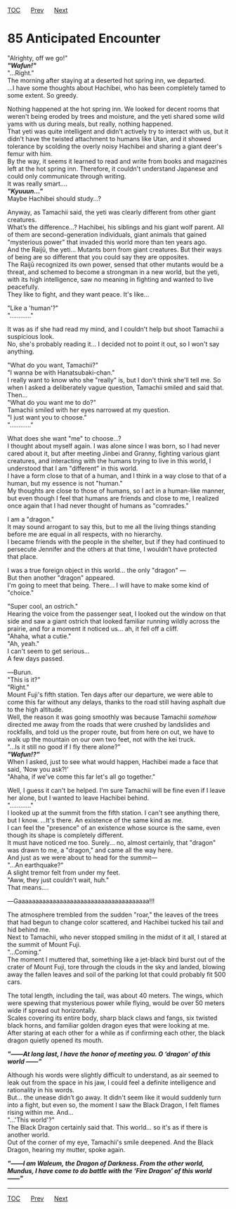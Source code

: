 [TOC](../readme.md)&nbsp;&nbsp;&nbsp;&nbsp;&nbsp;&nbsp;[Prev](section_0028.md)&nbsp;&nbsp;&nbsp;&nbsp;&nbsp;&nbsp;[Next](section_0030.md)



# 85 Anticipated Encounter

"Alrighty, off we go!"  
***"Wafun!"***  
"...Right."  
The morning after staying at a deserted hot spring inn, we departed.  
...I have some thoughts about Hachibei, who has been completely tamed to
some extent. So greedy.  
  
Nothing happened at the hot spring inn. We looked for decent rooms that
weren't being eroded by trees and moisture, and the yeti shared some
wild yams with us during meals, but really, nothing happened.  
That yeti was quite intelligent and didn't actively try to interact with
us, but it didn't have the twisted attachment to humans like Utan, and
it showed tolerance by scolding the overly noisy Hachibei and sharing a
giant deer's femur with him.  
By the way, it seems it learned to read and write from books and
magazines left at the hot spring inn. Therefore, it couldn't understand
Japanese and could only communicate through writing.  
It was really smart....  
***"Kyuuun..."***  
Maybe Hachibei should study...?  
  
Anyway, as Tamachii said, the yeti was clearly different from other
giant creatures.  
What’s the difference...? Hachibei, his siblings and his giant wolf
parent. All of them are second-generation individuals, giant animals
that gained "mysterious power" that invaded this world more than ten
years ago.  
And the Raijū, the yeti... Mutants born from giant creatures. But their
ways of being are so different that you could say they are opposites.  
The Raijū recognized its own power, sensed that other mutants would be a
threat, and schemed to become a strongman in a new world, but the yeti,
with its high intelligence, saw no meaning in fighting and wanted to
live peacefully.  
They like to fight, and they want peace. It's like...  
  
"Like a 'human'?"  
"............"  
  
It was as if she had read my mind, and I couldn't help but shoot
Tamachii a suspicious look.  
No, she's probably reading it... I decided not to point it out, so I
won't say anything.  
  
"What do you want, Tamachii?"  
"I wanna be with Hanatsubaki-chan."  
I really want to know who she "really" is, but I don't think she'll tell
me. So when I asked a deliberately vague question, Tamachii smiled and
said that.  
Then...  
"What do you want me to do?"  
Tamachii smiled with her eyes narrowed at my question.  
"I just want you to choose."  
"............"  
  
What does she want "me" to choose...?  
I thought about myself again. I was alone since I was born, so I had
never cared about it, but after meeting Jinbei and Granny, fighting
various giant creatures, and interacting with the humans trying to live
in this world, I understood that I am "different" in this world.  
I have a form close to that of a human, and I think in a way close to
that of a human, but my essence is not "human."  
My thoughts are close to those of humans, so I act in a human-like
manner, but even though I feel that humans are friends and close to me,
I realized once again that I had never thought of humans as
"comrades."  
  
I am a "dragon."  
It may sound arrogant to say this, but to me all the living things
standing before me are equal in all respects, with no hierarchy.  
I became friends with the people in the shelter, but if they had
continued to persecute Jennifer and the others at that time, I wouldn’t
have protected that place.  
  
I was a true foreign object in this world... the only "dragon" ―  
But then another "dragon" appeared.  
I'm going to meet that being. There... I will have to make some kind of
"choice."  
  
"Super cool, an ostrich."  
Hearing the voice from the passenger seat, I looked out the window on
that side and saw a giant ostrich that looked familiar running wildly
across the prairie, and for a moment it noticed us... ah, it fell off a
cliff.  
"Ahaha, what a cutie."  
"Ah, yeah."  
I can't seem to get serious...  
A few days passed.  
  
―Burun.  
"This is it?"  
"Right."  
Mount Fuji's fifth station. Ten days after our departure, we were able
to come this far without any delays, thanks to the road still having
asphalt due to the high altitude.  
Well, the reason it was going smoothly was because Tamachii *somehow*
directed me away from the roads that were crushed by landslides and
rockfalls, and told us the proper route, but from here on out, we have
to walk up the mountain on our own two feet, not with the kei truck.  
"...Is it still no good if I fly there alone?"  
***"Wafun!?"***  
When I asked, just to see what would happen, Hachibei made a face that
said, ‘Now you ask?!’  
"Ahaha, if we've come this far let's all go together."  
  
Well, I guess it can't be helped. I'm sure Tamachii will be fine even if
I leave her alone, but I wanted to leave Hachibei behind.  
"............"  
I looked up at the summit from the fifth station. I can't see anything
there, but I know. ...It's there. An existence of the same kind as me.  
I can feel the "presence" of an existence whose source is the same, even
though its shape is completely different.  
It must have noticed me too. Surely... no, almost certainly, that
"dragon" was drawn to me, a "dragon," and came all the way here.  
And just as we were about to head for the summit―  
"...An earthquake?"  
A slight tremor felt from under my feet.  
"Aww, they just couldn't wait, huh."  
That means....  
  
―Gaaaaaaaaaaaaaaaaaaaaaaaaaaaaaaaaaaaaaa!!!  
  
The atmosphere trembled from the sudden "roar," the leaves of the trees
that had begun to change color scattered, and Hachibei tucked his tail
and hid behind me.  
Next to Tamachii, who never stopped smiling in the midst of it all, I
stared at the summit of Mount Fuji.  
"...Coming."  
The moment I muttered that, something like a jet-black bird burst out of
the crater of Mount Fuji, tore through the clouds in the sky and landed,
blowing away the fallen leaves and soil of the parking lot that could
probably fit 500 cars.  
  
The total length, including the tail, was about 40 meters. The wings,
which were spewing that mysterious power while flying, would be over 50
meters wide if spread out horizontally.  
Scales covering its entire body, sharp black claws and fangs, six
twisted black horns, and familiar golden dragon eyes that were looking
at me.  
After staring at each other for a while as if confirming each other, the
black dragon quietly opened its mouth.  
  
***"――At long last, I have the honor of meeting you. O ‘dragon’ of this
world ――"***  
  
Although his words were slightly difficult to understand, as air seemed
to leak out from the space in his jaw, I could feel a definite
intelligence and rationality in his words.  
But... the unease didn’t go away. It didn't seem like it would suddenly
turn into a fight, but even so, the moment I saw the Black Dragon, I
felt flames rising within me. And...  
"...'This world'?"  
The Black Dragon certainly said that. This world... so it's as if there
is another world.  
Out of the corner of my eye, Tamachii's smile deepened. And the Black
Dragon, hearing my mutter, spoke again.  
  
***"――I am Waleum, the Dragon of Darkness. From the other world, Mundus,
I have come to do battle with the ‘Fire Dragon’ of this world ――"***  
  
  
  


---
[TOC](../readme.md)&nbsp;&nbsp;&nbsp;&nbsp;&nbsp;&nbsp;[Prev](section_0028.md)&nbsp;&nbsp;&nbsp;&nbsp;&nbsp;&nbsp;[Next](section_0030.md)

